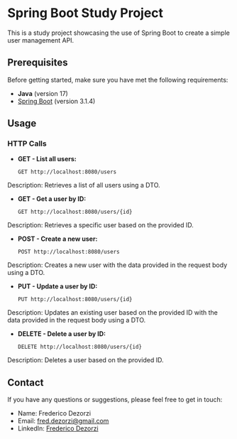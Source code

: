 # Spring Boot Study Project

This is a study project showcasing the use of Spring Boot to create a simple user management API.

## Prerequisites

Before getting started, make sure you have met the following requirements:

- **Java** (version 17)
- [Spring Boot](https://spring.io/projects/spring-boot) (version 3.1.4)

## Usage

### HTTP Calls

- **GET - List all users:**

  ```http
  GET http://localhost:8080/users
Description: Retrieves a list of all users using a DTO.

- **GET - Get a user by ID:**

  ```http
  GET http://localhost:8080/users/{id}
Description: Retrieves a specific user based on the provided ID.

- **POST - Create a new user:**

  ```http
  POST http://localhost:8080/users
Description: Creates a new user with the data provided in the request body using a DTO.

- **PUT - Update a user by ID:**

  ```http
  PUT http://localhost:8080/users/{id}
Description: Updates an existing user based on the provided ID with the data provided in the request body using a DTO.

- **DELETE - Delete a user by ID:**

  ```http
  DELETE http://localhost:8080/users/{id}
Description: Deletes a user based on the provided ID.

## Contact

If you have any questions or suggestions, please feel free to get in touch:

- Name: Frederico Dezorzi
- Email: fred.dezorzi@gmail.com
- LinkedIn: [Frederico Dezorzi](https://www.linkedin.com/in/frederico-dezorzi-529518182/)





